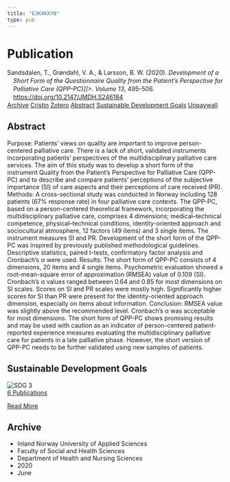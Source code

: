 ```yaml
---
title: "E3K4KXYB"
type: pub
---
```

<h1>Publication</h1>
<article id="csl-bib-container-E3K4KXYB" class="csl-bib-container">
  <div class="csl-bib-body" style="line-height: 1.35; padding-left: 1em; text-indent:-1em;">
  <div class="csl-entry">Sandsdalen, T., Gr&#xF8;ndahl, V. A., &amp; Larsson, B. W. (2020). <i>Development of a Short Form of the Questionnaire Quality from the Patient&#x2019;s Perspective for Palliative Care (QPP-PC)]]&gt;</i>. <i>Volume 13</i>, 495&#x2013;506. <a href="https://doi.org/10.2147/JMDH.S246184">https://doi.org/10.2147/JMDH.S246184</a></div>
</div>
  <div class="csl-bib-buttons">
    <a href="#taxonomy-article-E3K4KXYB" class="csl-bib-button">Archive</a>
    <a href="https://app.cristin.no/results/show.jsf?id=1815141" alt="Cristin URL" class="csl-bib-button">Cristin</a>
    <a href="http://zotero.org/groups/5402882/items/E3K4KXYB" alt="Zotero URL" class="csl-bib-button">Zotero</a>
    <a href="#abstract-article-E3K4KXYB" class="csl-bib-button">Abstract</a>
    <a href="#sdg-article-E3K4KXYB" class="csl-bib-button">Sustainable Development Goals</a>
    <a href="https://www.dovepress.com/getfile.php?fileID=58843" class="csl-bib-button">Unpaywall</a>
  </div>
  <div id="csl-bib-meta-container-E3K4KXYB"></div>
</article>
<div id="csl-bib-meta-E3K4KXYB" class="csl-bib-meta">
  <article id="abstract-article-E3K4KXYB" class="abstract-article">
    <h1>Abstract</h1>
    Purpose: Patients’ views on quality are important to improve person-centered palliative care. There is a lack of short, validated instruments incorporating patients’ perspectives of the multidisciplinary palliative care services. The aim of this study was to develop a short form of the instrument Quality from the Patient’s Perspective for Palliative Care (QPP-PC) and to describe and compare patients’ perceptions of the subjective importance (SI) of care aspects and their perceptions of care received (PR). Methods: A cross-sectional study was conducted in Norway including 128 patients (67% response rate) in four palliative care contexts. The QPP-PC, based on a person-centered theoretical framework, incorporating the multidisciplinary palliative care, comprises 4 dimensions; medical–technical competence, physical–technical conditions, identity-oriented approach and sociocultural atmosphere, 12 factors (49 items) and 3 single items. The instrument measures SI and PR. Development of the short form of the QPP-PC was inspired by previously published methodological guidelines. Descriptive statistics, paired t-tests, confirmatory factor analysis and Cronbach’s α were used. Results: The short form of QPP-PC consists of 4 dimensions, 20 items and 4 single items. Psychometric evaluation showed a root-mean-square error of approximation (RMSEA) value of 0.109 (SI). Cronbach’s α values ranged between 0.64 and 0.85 for most dimensions on SI scales. Scores on SI and PR scales were mostly high. Significantly higher scores for SI than PR were present for the identity-oriented approach dimension, especially on items about information. Conclusion: RMSEA value was slightly above the recommended level. Cronbach’s α was acceptable for most dimensions. The short form of QPP-PC shows promising results and may be used with caution as an indicator of person-centered patient-reported experience measures evaluating the multidisciplinary palliative care for patients in a late palliative phase. However, the short version of QPP-PC needs to be further validated using new samples of patients.
  </article>
  <article id="sdg-article-E3K4KXYB" class="sdg-article">
    <h1>Sustainable Development Goals</h1>
    <div class="sdg-container"><div id="sdg3" class="sdg"> <img src="{{< params subfolder >}}images/sdg/sdg03_en.png" class="image" alt="SDG 3"> <div class="sdg-overlay"> <a href="{{< params subfolder >}}en/archive/?sdg=3#archive" class="sdg-publication-count"><span>6</span> Publications</a> <p><a href="https://sdgs.un.org/goals/goal3" class="sdg-read-more">Read More</a></p> </div> </div></div>
  </article>
  <article id="taxonomy-article-E3K4KXYB" class="taxonomy-article">
    <h1>Archive</h1>
    <ul>
      <li>Inland Norway University of Applied Sciences</li>
      <li>Faculty of Social and Health Sciences</li>
      <li>Department of Health and Nursing Sciences</li>
      <li>2020</li>
      <li>June</li>
    </ul>
  </article>
</div>
